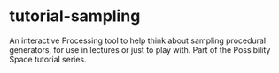 # tutorial-sampling
An interactive Processing tool to help think about sampling procedural generators, for use in lectures or just to play with. Part of the Possibility Space tutorial series.
